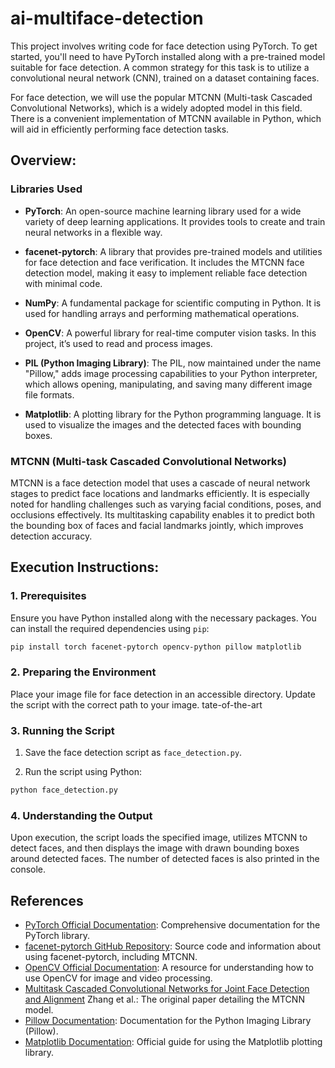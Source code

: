 # ai-multiface-detection

This project involves writing code for face detection using PyTorch. To get started, you'll need to have PyTorch installed along with a pre-trained model suitable for face detection. A common strategy for this task is to utilize a convolutional neural network (CNN), trained on a dataset containing faces.

For face detection, we will use the popular MTCNN (Multi-task Cascaded Convolutional Networks), which is a widely adopted model in this field. There is a convenient implementation of MTCNN available in Python, which will aid in efficiently performing face detection tasks.

## Overview:

### Libraries Used

- **PyTorch**: An open-source machine learning library used for a wide variety of deep learning applications. It provides tools to create and train neural networks in a flexible way.

- **facenet-pytorch**: A library that provides pre-trained models and utilities for face detection and face verification. It includes the MTCNN face detection model, making it easy to implement reliable face detection with minimal code.

- **NumPy**: A fundamental package for scientific computing in Python. It is used for handling arrays and performing mathematical operations.

- **OpenCV**: A powerful library for real-time computer vision tasks. In this project, it’s used to read and process images.

- **PIL (Python Imaging Library)**: The PIL, now maintained under the name "Pillow," adds image processing capabilities to your Python interpreter, which allows opening, manipulating, and saving many different image file formats.

- **Matplotlib**: A plotting library for the Python programming language. It is used to visualize the images and the detected faces with bounding boxes.

### MTCNN (Multi-task Cascaded Convolutional Networks)

MTCNN is a face detection model that uses a cascade of neural network stages to predict face locations and landmarks efficiently. It is especially noted for handling challenges such as varying facial conditions, poses, and occlusions effectively. Its multitasking capability enables it to predict both the bounding box of faces and facial landmarks jointly, which improves detection accuracy.

## Execution Instructions:

### 1. Prerequisites

Ensure you have Python installed along with the necessary packages. You can install the required dependencies using `pip`:

```bash
pip install torch facenet-pytorch opencv-python pillow matplotlib
```

### 2. Preparing the Environment

Place your image file for face detection in an accessible directory. Update the script with the correct path to your image.
tate-of-the-art
### 3. Running the Script

1. Save the face detection script as `face_detection.py`.

2. Run the script using Python:

```bash
python face_detection.py
```

### 4. Understanding the Output

Upon execution, the script loads the specified image, utilizes MTCNN to detect faces, and then displays the image with drawn bounding boxes around detected faces. The number of detected faces is also printed in the console.

## References

- [PyTorch Official Documentation](https://pytorch.org/docs/): Comprehensive documentation for the PyTorch library.
- [facenet-pytorch GitHub Repository](https://github.com/timesler/facenet-pytorch): Source code and information about using facenet-pytorch, including MTCNN.
- [OpenCV Official Documentation](https://docs.opencv.org/): A resource for understanding how to use OpenCV for image and video processing.
- [Multitask Cascaded Convolutional Networks for Joint Face Detection and Alignment](https://kpzhang93.github.io/MTCNN_faces/) Zhang et al.: The original paper detailing the MTCNN model.
- [Pillow Documentation](https://pillow.readthedocs.io/): Documentation for the Python Imaging Library (Pillow).
- [Matplotlib Documentation](https://matplotlib.org/stable/contents.html): Official guide for using the Matplotlib plotting library. 